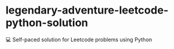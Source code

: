 # legendary-adventure-leetcode-python-solution
💻 Self-paced solution for Leetcode problems using Python 

